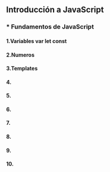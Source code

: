 ## Introducción a JavaScript

### * Fundamentos de JavaScript
#### 1.Variables var let const  
#### 2.Numeros
#### 3.Templates
#### 4.
#### 5.
#### 6. 
#### 7.
#### 8. 
#### 9.
#### 10.



